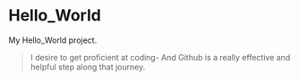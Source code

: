 # Hello_World
My Hello_World project. 
>I desire to get proficient at coding- And Github is a really effective and helpful step along that journey. 
